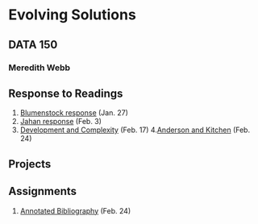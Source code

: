 # Evolving Solutions 

## DATA 150

### Meredith Webb

## Response to Readings
1. [Blumenstock response](https://meredithwebb.github.io/workshop/blumenstock) (Jan. 27)
2. [Jahan response](https://meredithwebb.github.io/workshop/jahan) (Feb. 3)
3. [Development and Complexity](https://meredithwebb.github.io/workshop/development_and_complexity) (Feb. 17)
4.[Anderson and Kitchen](https://meredithwebb.github.io/workshop/anderson_kitchen) (Feb. 24)
## Projects

## Assignments
1. [Annotated Bibliography](https://meredithwebb.github.io/workshop/annotatedbibliography) (Feb. 24)
